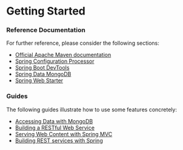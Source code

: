 # Getting Started

### Reference Documentation
For further reference, please consider the following sections:

* [Official Apache Maven documentation](https://maven.apache.org/guides/index.html)
* [Spring Configuration Processor](https://docs.spring.io/spring-boot/docs/{bootVersion}/reference/htmlsingle/#configuration-metadata-annotation-processor)
* [Spring Boot DevTools](https://docs.spring.io/spring-boot/docs/{bootVersion}/reference/htmlsingle/#using-boot-devtools)
* [Spring Data MongoDB](https://docs.spring.io/spring-boot/docs/{bootVersion}/reference/htmlsingle/#boot-features-mongodb)
* [Spring Web Starter](https://docs.spring.io/spring-boot/docs/{bootVersion}/reference/htmlsingle/#boot-features-developing-web-applications)

### Guides
The following guides illustrate how to use some features concretely:

* [Accessing Data with MongoDB](https://spring.io/guides/gs/accessing-data-mongodb/)
* [Building a RESTful Web Service](https://spring.io/guides/gs/rest-service/)
* [Serving Web Content with Spring MVC](https://spring.io/guides/gs/serving-web-content/)
* [Building REST services with Spring](https://spring.io/guides/tutorials/bookmarks/)

